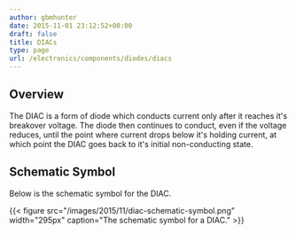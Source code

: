 ```yaml
---
author: gbmhunter
date: 2015-11-01 23:12:52+00:00
draft: false
title: DIACs
type: page
url: /electronics/components/diodes/diacs
---
```


## Overview

The DIAC is a form of diode which conducts current only after it reaches it's breakover voltage. The diode then continues to conduct, even if the voltage reduces, until the point where current drops below it's holding current, at which point the DIAC goes back to it's initial non-conducting state.

## Schematic Symbol

Below is the schematic symbol for the DIAC.

{{< figure src="/images/2015/11/diac-schematic-symbol.png" width="295px" caption="The schematic symbol for a DIAC."  >}}
